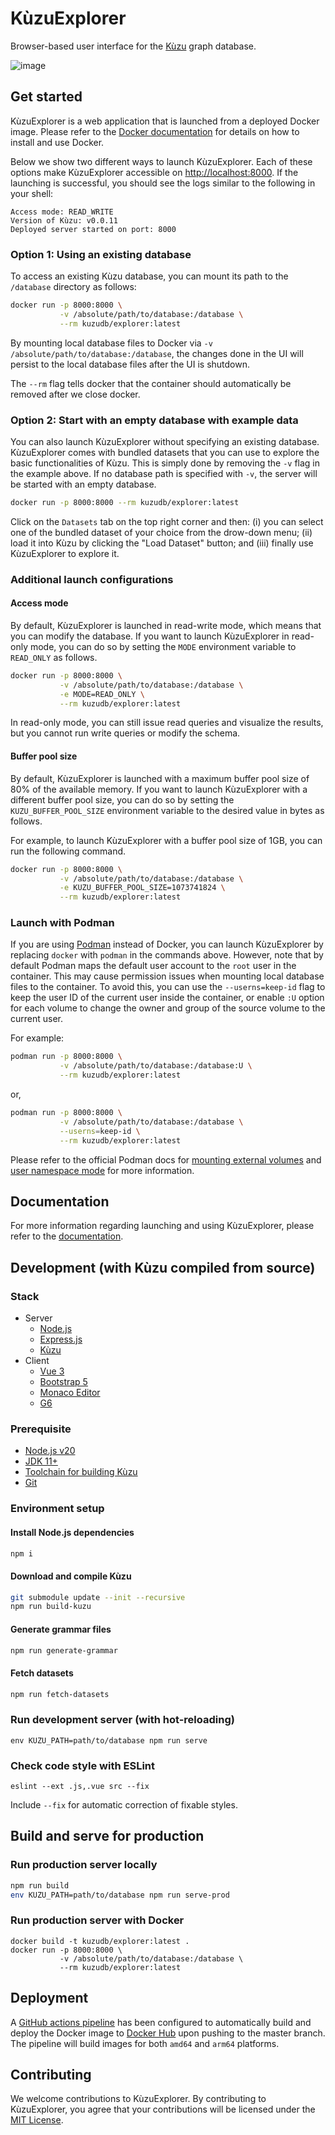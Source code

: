 # KùzuExplorer

Browser-based user interface for the [Kùzu](https://github.com/kuzudb/kuzu) graph database.

![image](https://github.com/kuzudb/explorer/assets/14037726/12bfcd9e-cb7f-4fd5-9214-7bbd3b547bd6)

## Get started

KùzuExplorer is a web application that is launched from a deployed Docker image.
Please refer to the [Docker documentation](https://docs.docker.com/get-docker/) for details on how to install and use Docker.

Below we show two different ways to launch KùzuExplorer. Each of these options make
KùzuExplorer accessible on [http://localhost:8000](http://localhost:8000). If the launching is successful, you should see the logs similar to the following in your shell:

```
Access mode: READ_WRITE
Version of Kùzu: v0.0.11
Deployed server started on port: 8000
```

### Option 1: Using an existing database

To access an existing Kùzu database, you can mount its path to the `/database` directory as follows:

```bash
docker run -p 8000:8000 \
           -v /absolute/path/to/database:/database \
           --rm kuzudb/explorer:latest
```

By mounting local database files to Docker via `-v /absolute/path/to/database:/database`,
the changes done in the UI will persist to the local database files after the UI is shutdown.

The `--rm` flag tells docker that the container should automatically be removed after we close docker.

### Option 2: Start with an empty database with example data

You can also launch KùzuExplorer without specifying an existing database. KùzuExplorer comes with
bundled datasets that you can use to explore the basic functionalities of Kùzu.
This is simply done by removing the `-v` flag in the example above. If no database path is specified
with `-v`, the server will be started with an empty database.

```bash
docker run -p 8000:8000 --rm kuzudb/explorer:latest
```

Click on the `Datasets` tab on the top right corner and then: (i) you can select one of the bundled dataset
of your choice from the drow-down menu; (ii) load it into Kùzu by clicking the "Load Dataset" button; and (iii)
finally use KùzuExplorer to explore it.

### Additional launch configurations

#### Access mode

By default, KùzuExplorer is launched in read-write mode, which means that you can modify the database. If you want to launch KùzuExplorer in read-only mode, you can do so by setting the `MODE` environment variable to `READ_ONLY` as follows.

```bash
docker run -p 8000:8000 \
           -v /absolute/path/to/database:/database \
           -e MODE=READ_ONLY \
           --rm kuzudb/explorer:latest
```

In read-only mode, you can still issue read queries and visualize the results, but you cannot run write queries or modify the schema.

#### Buffer pool size

By default, KùzuExplorer is launched with a maximum buffer pool size of 80% of the available memory. If you want to launch KùzuExplorer with a different buffer pool size, you can do so by setting the `KUZU_BUFFER_POOL_SIZE` environment variable to the desired value in bytes as follows.

For example, to launch KùzuExplorer with a buffer pool size of 1GB, you can run the following command.

```bash
docker run -p 8000:8000 \
           -v /absolute/path/to/database:/database \
           -e KUZU_BUFFER_POOL_SIZE=1073741824 \
           --rm kuzudb/explorer:latest
```

### Launch with Podman

If you are using [Podman](https://podman.io/) instead of Docker, you can launch KùzuExplorer by replacing `docker` with `podman` in the commands above. However, note that by default Podman maps the default user account to the `root` user in the container. This may cause permission issues when mounting local database files to the container. To avoid this, you can use the `--userns=keep-id` flag to keep the user ID of the current user inside the container, or enable `:U` option for each volume to change the owner and group of the source volume to the current user.

For example:

```bash
podman run -p 8000:8000 \
           -v /absolute/path/to/database:/database:U \
           --rm kuzudb/explorer:latest
```

or,

```bash
podman run -p 8000:8000 \
           -v /absolute/path/to/database:/database \
           --userns=keep-id \
           --rm kuzudb/explorer:latest
```

Please refer to the official Podman docs for [mounting external volumes](https://docs.podman.io/en/latest/markdown/podman-run.1.html#mounting-external-volumes) and [user namespace mode](https://https://docs.podman.io/en/latest/markdown/podman-run.1.html#userns-mode) for more information.

## Documentation

For more information regarding launching and using KùzuExplorer, please refer to the [documentation](https://kuzudb.com/docusaurus/kuzuexplorer).

## Development (with Kùzu compiled from source)

### Stack

- Server
  - [Node.js](https://nodejs.org)
  - [Express.js](https://expressjs.com/)
  - [Kùzu](https://kuzudb.com)
- Client
  - [Vue 3](https://vuejs.org/)
  - [Bootstrap 5](https://getbootstrap.com/docs/5.0/)
  - [Monaco Editor](https://microsoft.github.io/monaco-editor/)
  - [G6](https://github.com/antvis/G6)

### Prerequisite

- [Node.js v20](https://nodejs.org/dist/latest-v20.x/)
- [JDK 11+](https://jdk.java.net/11/)
- [Toolchain for building Kùzu](https://kuzudb.com/docusaurus/development/building-kuzu)
- [Git](https://git-scm.com/)

### Environment setup

#### Install Node.js dependencies

```bash
npm i
```

#### Download and compile Kùzu

```bash
git submodule update --init --recursive
npm run build-kuzu
```

#### Generate grammar files

```bash
npm run generate-grammar
```

#### Fetch datasets

```bash
npm run fetch-datasets
```

### Run development server (with hot-reloading)

```
env KUZU_PATH=path/to/database npm run serve
```

### Check code style with ESLint

```
eslint --ext .js,.vue src --fix
```
Include `--fix` for automatic correction of fixable styles.

## Build and serve for production

### Run production server locally

```bash
npm run build
env KUZU_PATH=path/to/database npm run serve-prod
```

### Run production server with Docker

```
docker build -t kuzudb/explorer:latest .
docker run -p 8000:8000 \
           -v /absolute/path/to/database:/database \
           --rm kuzudb/explorer:latest
```

## Deployment

A [GitHub actions pipeline](.github/workflows/build-and-deploy.yml) has been configured to automatically build and deploy
the Docker image to [Docker Hub](https://hub.docker.com/) upon pushing to the master branch. The pipeline will build images
for both `amd64` and `arm64` platforms.

## Contributing

We welcome contributions to KùzuExplorer. By contributing to KùzuExplorer, you agree that your contributions will be licensed under the [MIT License](LICENSE).
